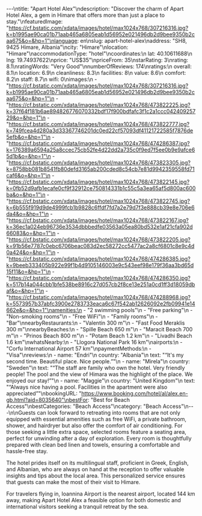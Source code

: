 ---\ntitle: "Apart Hotel Alex"\ndescription: "Discover the charm of Apart Hotel Alex, a gem in Himare that offers more than just a place to stay."\nfeaturedImage: "https://cf.bstatic.com/xdata/images/hotel/max1024x768/307216316.jpg?k=b1995ae90ca01b71aab465a6805eab1d56952e021496db2d9bee9350b2caa675&o=&hp=1"\nlanguage: en\nslug: apart-hotel-alex\naddress: "SH8, 9425 Himare, Albania"\ncity: "Himare"\nlocation: "Himare"\naccommodationType: "hotel"\ncoordinates:\n  lat: 40.10611688\n  lng: 19.74937622\nprice: "US$35"\npriceFrom: 35\nstarRating: 3\nrating: 8.1\nratingWords: "Very Good"\nnumberOfReviews: 174\nratings:\n  overall: 8.1\n  location: 6.9\n  cleanliness: 8.3\n  facilities: 8\n  value: 8.6\n  comfort: 8.2\n  staff: 8.7\n  wifi: 0\nimages:\n  - "https://cf.bstatic.com/xdata/images/hotel/max1024x768/307216316.jpg?k=b1995ae90ca01b71aab465a6805eab1d56952e021496db2d9bee9350b2caa675&o=&hp=1"\n  - "https://cf.bstatic.com/xdata/images/hotel/max1024x768/473822225.jpg?k=37f64f181b6ae894826776070332bdf17f900bdfafc3f1c2a1ccc04240925729&o=&hp=1"\n  - "https://cf.bstatic.com/xdata/images/hotel/max1024x768/473822777.jpg?k=749fcea4d280a3d33367746201dc0ed22cf57093df41121722585f7876de5efb&o=&hp=1"\n  - "https://cf.bstatic.com/xdata/images/hotel/max1024x768/474286387.jpg?k=176389a6594a25a8ccec75cb52fe4d22dd2a735c0f9ed7f5ee0b9e9afce65d1b&o=&hp=1"\n  - "https://cf.bstatic.com/xdata/images/hotel/max1024x768/473823305.jpg?k=8758bb081b8541fb80defd3165ab200cded8c54cb7e81d9942359558fd71caf6&o=&hp=1"\n  - "https://cf.bstatic.com/xdata/images/hotel/max1024x768/473822145.jpg?k=0fb52d9afb1ecafe0cf9f32912ce750814331b1c55c5a3ea65af5d800ac600ba&o=&hp=1"\n  - "https://cf.bstatic.com/xdata/images/hotel/max1024x768/473822745.jpg?k=6b555f919d9de4999fcb1b9828c6ffdf7fd7a2e79d7f3e888cb39e8e706e6da4&o=&hp=1"\n  - "https://cf.bstatic.com/xdata/images/hotel/max1024x768/473822167.jpg?k=36ec1a024eb96736e3534dbbbedfe03563a05ea80bd532e1af21cfa902d66083&o=&hp=1"\n  - "https://cf.bstatic.com/xdata/images/hotel/max1024x768/473822205.jpg?k=91b56e7787c0ebc6706beac083d2ec58272cc5477ac2a8cf6801c8e9c4d0a424&o=&hp=1"\n  - "https://cf.bstatic.com/xdata/images/hotel/max1024x768/474286385.jpg?k=9beeb333405b922e99f1b4d9105146003e9c543eef98e179f36aa3bd65d15f11&o=&hp=1"\n  - "https://cf.bstatic.com/xdata/images/hotel/max1024x768/474286350.jpg?k=517b14a044cbb1bfe538be8916c27d057cb2f8ce13e251a0cd1ff3d18059dbaf&o=&hp=1"\n  - "https://cf.bstatic.com/xdata/images/hotel/max1024x768/474288968.jpg?k=5573957b37abfc3900e2783733eaca6c67f542ab12626092e2fb09941e14662e&o=&hp=1"\namenities:\n  - "2 swimming pools"\n  - "Free parking"\n  - "Non-smoking rooms"\n  - "Free WiFi"\n  - "Family rooms"\n  - "Bar"\nnearbyRestaurants:\n  - "Valentin 300 m"\n  - "Fast Food Meraklis 300 m"\nnearbyBeaches:\n  - "Spille Beach 650 m"\n  - "Maracit Beach 700 m"\n  - "Prinos Beach 800 m"\n  - "Potam Beach 1.2 km"\n  - "Livadhi Beach 1.6 km"\nwhatsNearby:\n  - "Llogora National Park 16 km"\nairports:\n  - "Corfu International Airport 57 km"\npaymentMethods:\n  - "Visa"\nreviews:\n  - name: "Endri"\n    country: "Albania"\n    text: "“It's my second time. Beautiful place. Nice people.”"\n  - name: "Mirela"\n    country: "Sweden"\n    text: "“The staff are family who own the hotel. Very friendly people! The pool and the view of Himara was the highlight of the place. We enjoyed our stay!”"\n  - name: "Maggie"\n    country: "United Kingdom"\n    text: "“Always nice having a pool. Facilities in the apartment were also appreciated”"\nbookingURL: "https://www.booking.com/hotel/al/alex.en-gb.html?aid=8035640"\nbestFor: "Best for Beach Access"\nbestCategories: "Beach Access"\ncategory: "Beach Access"\n---\n\nGuests can look forward to retreating into rooms that are not only equipped with essential amenities such as free WiFi, a private bathroom, shower, and hairdryer but also offer the comfort of air conditioning. For those seeking a little extra space, selected rooms feature a seating area, perfect for unwinding after a day of exploration. Every room is thoughtfully prepared with clean bed linen and towels, ensuring a comfortable and hassle-free stay.

The hotel prides itself on its multilingual staff, proficient in Greek, English, and Albanian, who are always on hand at the reception to offer valuable insights and tips about the local area. This personalized service ensures that guests can make the most of their visit to Himare.

For travelers flying in, Ioannina Airport is the nearest airport, located 144 km away, making Apart Hotel Alex a feasible option for both domestic and international visitors seeking a tranquil retreat by the sea.